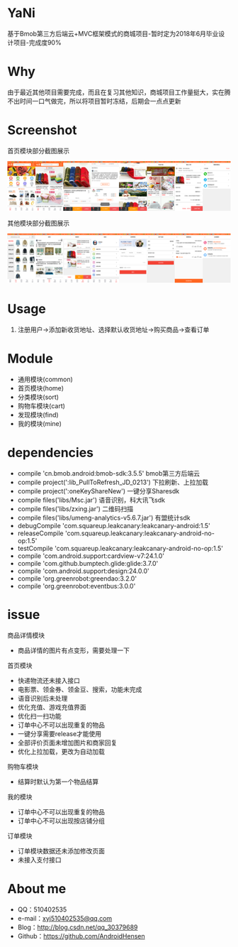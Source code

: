 # YaNi
基于Bmob第三方后端云+MVC框架模式的商城项目-暂时定为2018年6月毕业设计项目-完成度90%

# Why
由于最近其他项目需要完成，而且在复习其他知识，商城项目工作量挺大，实在腾不出时间一口气做完，所以将项目暂时冻结，后期会一点点更新

# Screenshot
首页模块部分截图展示

![](https://github.com/AndroidHensen/YaNi/blob/master/preview/version1.0-home.png)

其他模块部分截图展示

![](https://github.com/AndroidHensen/YaNi/blob/master/preview/version1.0-other.png)
# Usage
1. 注册用户->添加新收货地址、选择默认收货地址->购买商品->查看订单

# Module

* 通用模块(common)
* 首页模块(home)
* 分类模块(sort)
* 购物车模块(cart)
* 发现模块(find)
* 我的模块(mine)
 
# dependencies

 * compile 'cn.bmob.android:bmob-sdk:3.5.5'  bmob第三方后端云
 * compile project(':lib_PullToRefresh_JD_0213')  下拉刷新、上拉加载
 * compile project(':oneKeyShareNew')  一键分享Sharesdk
 * compile files('libs/Msc.jar')  语音识别，科大讯飞sdk
 * compile files('libs/zxing.jar')  二维码扫描
 * compile files('libs/umeng-analytics-v5.6.7.jar')  有盟统计sdk
 * debugCompile 'com.squareup.leakcanary:leakcanary-android:1.5'
 * releaseCompile 'com.squareup.leakcanary:leakcanary-android-no-op:1.5'
 * testCompile 'com.squareup.leakcanary:leakcanary-android-no-op:1.5'
 * compile 'com.android.support:cardview-v7:24.1.0'
 * compile 'com.github.bumptech.glide:glide:3.7.0'
 * compile 'com.android.support:design:24.0.0'
 * compile 'org.greenrobot:greendao:3.2.0'
 * compile 'org.greenrobot:eventbus:3.0.0'
# issue

商品详情模块

* 商品详情的图片有点变形，需要处理一下

首页模块

 * 快递物流还未接入接口
 * 电影票、领金券、领金豆、搜索，功能未完成
 * 语音识别后未处理
 * 优化充值、游戏充值界面
 * 优化扫一扫功能
 * 订单中心不可以出现重复的物品
 * 一键分享需要release才能使用
 * 全部评价页面未增加图片和商家回复
 * 优化上拉加载，更改为自动加载

购物车模块

 * 结算时默认为第一个物品结算

我的模块

 * 订单中心不可以出现重复的物品
 * 订单中心不可以出现按店铺分组
 
订单模块

* 订单模块数据还未添加修改页面
* 未接入支付接口
 
# About me
* QQ：510402535
* e-mail：xyj510402535@qq.com
* Blog：http://blog.csdn.net/qq_30379689
* Github：https://github.com/AndroidHensen

